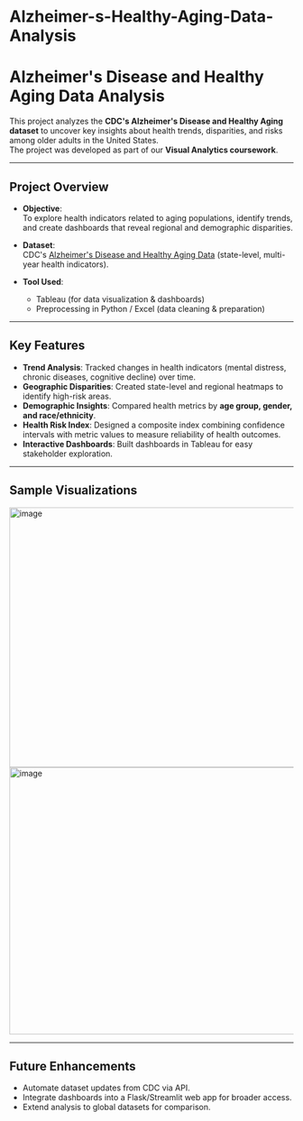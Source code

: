 # Alzheimer-s-Healthy-Aging-Data-Analysis

# Alzheimer's Disease and Healthy Aging Data Analysis

This project analyzes the **CDC's Alzheimer's Disease and Healthy Aging dataset** to uncover key insights about health trends, disparities, and risks among older adults in the United States.  
The project was developed as part of our **Visual Analytics coursework**.  

---

## Project Overview
- **Objective**:  
  To explore health indicators related to aging populations, identify trends, and create dashboards that reveal regional and demographic disparities.  

- **Dataset**:  
  CDC's [Alzheimer's Disease and Healthy Aging Data](https://catalog.data.gov/dataset/alzheimers-disease-and-healthy-aging-data) (state-level, multi-year health indicators).  

- **Tool Used**:  
  - Tableau (for data visualization & dashboards)  
  - Preprocessing in Python / Excel (data cleaning & preparation)

---

## Key Features
- **Trend Analysis**: Tracked changes in health indicators (mental distress, chronic diseases, cognitive decline) over time.  
- **Geographic Disparities**: Created state-level and regional heatmaps to identify high-risk areas.  
- **Demographic Insights**: Compared health metrics by **age group, gender, and race/ethnicity**.  
- **Health Risk Index**: Designed a composite index combining confidence intervals with metric values to measure reliability of health outcomes.  
- **Interactive Dashboards**: Built dashboards in Tableau for easy stakeholder exploration.  

---

## Sample Visualizations
<img width="1101" height="461" alt="image" src="https://github.com/user-attachments/assets/2bf08b96-d268-4786-bc80-30a0d232a952" />
<img width="964" height="474" alt="image" src="https://github.com/user-attachments/assets/47103911-9937-416e-a76d-c6c7813fcb09" />



---

## Future Enhancements
- Automate dataset updates from CDC via API.  
- Integrate dashboards into a Flask/Streamlit web app for broader access.  
- Extend analysis to global datasets for comparison.
